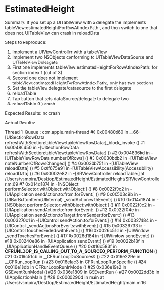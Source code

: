 EstimatedHeight
===============

Summary:
If you set up a UITableView with a delegate the implements tableView:estimatedHeightForRowAtIndexPath:, and then switch to one that does not, UITableView can crash in reloadData

Steps to Reproduce:
1) Implement a UIViewController with a tableView
2) Implement two NSObjects conforming to UITableVIewDataSource and UITableViewDeleegate
3) First one implements tableView:estimatedHeightForRowAtIndexPath: for section index 1 (out of 3)
4) Second one does not implement tableView:estimatedHeightForRowAtIndexPath:, only has two sections
5) Set the tableView delegate/datasource to the first delegate
6) reloadTable
7) Tap button that sets dataSource/delegate to delegate two
8) reloadTable
9 ) crash


Expected Results:
no crash

Actual Results:

Thread 1, Queue : com.apple.main-thread
#0	0x00480d60 in __66-[UISectionRowData refreshWithSection:tableView:tableViewRowData:]_block_invoke ()
#1	0x00480450 in -[UISectionRowData refreshWithSection:tableView:tableViewRowData:] ()
#2	0x004836bd in -[UITableViewRowData numberOfRows] ()
#3	0x0030bdb2 in -[UITableView noteNumberOfRowsChanged] ()
#4	0x0030b75f in -[UITableView reloadData] ()
#5	0x0f675e91 in -[UITableViewAccessibility(Accessibility) reloadData] ()
#6	0x00002e82 in -[SRViewController reloadTable:] at /Users/vampira/Desktop/EstimatedHeight/EstimatedHeight/SRViewController.m:69
#7	0x014d1874 in -[NSObject performSelector:withObject:withObject:] ()
#8	0x0022f0c2 in -[UIApplication sendAction:to:from:forEvent:] ()
#9	0x00503c9b in -[UIBarButtonItem(UIInternal) _sendAction:withEvent:] ()
#10	0x014d1874 in -[NSObject performSelector:withObject:withObject:] ()
#11	0x0022f0c2 in -[UIApplication sendAction:to:from:forEvent:] ()
#12	0x0022f04e in -[UIApplication sendAction:toTarget:fromSender:forEvent:] ()
#13	0x003270c1 in -[UIControl sendAction:to:forEvent:] ()
#14	0x00327484 in -[UIControl _sendActionsForEvents:withEvent:] ()
#15	0x00326733 in -[UIControl touchesEnded:withEvent:] ()
#16	0x0026c51d in -[UIWindow _sendTouchesForEvent:] ()
#17	0x0026d184 in -[UIWindow sendEvent:] ()
#18	0x00240e86 in -[UIApplication sendEvent:] ()
#19	0x0022b18f in _UIApplicationHandleEventQueue ()
#20	0x016c583f in __CFRUNLOOP_IS_CALLING_OUT_TO_A_SOURCE0_PERFORM_FUNCTION__ ()
#21	0x016c51cb in __CFRunLoopDoSources0 ()
#22	0x016e229e in __CFRunLoopRun ()
#23	0x016e1ac3 in CFRunLoopRunSpecific ()
#24	0x016e18db in CFRunLoopRunInMode ()
#25	0x036e19e2 in GSEventRunModal ()
#26	0x036e1809 in GSEventRun ()
#27	0x0022dd3b in UIApplicationMain ()
#28	0x0000290d in main at /Users/vampira/Desktop/EstimatedHeight/EstimatedHeight/main.m:16

